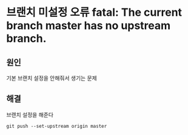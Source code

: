 # 브랜치 미설정 오류 fatal: The current branch master has no upstream branch.

## 원인

기본 브랜치 설정을 안해줘서 생기는 문제

## 해결

브랜치 설정을 해준다

```
git push --set-upstream origin master
```
